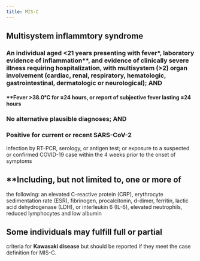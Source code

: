 ```yaml
---
title: MIS-C
---
```


## Multisystem inflammtory syndrome
### An individual aged <21 years presenting with **fever***, laboratory evidence of inflammation**, and evidence of clinically severe illness requiring hospitalization, with multisystem (>2) organ involvement (cardiac, renal, respiratory, hematologic, gastrointestinal, dermatologic or neurological); AND
#### **Fever >38.0°C for ≥24 hours, or report of subjective fever lasting ≥24 hours
### No alternative plausible diagnoses; AND
### Positive for current or recent SARS-CoV-2
infection by RT-PCR, serology, or antigen test; or exposure to a suspected or confirmed COVID-19 case within the 4 weeks prior to the onset of
symptoms
## **Including, but not limited to, one or more of
the following: an elevated C-reactive protein
(CRP), erythrocyte sedimentation rate (ESR),
fibrinogen, procalcitonin, d-dimer, ferritin, lactic
acid dehydrogenase (LDH), or interleukin 6
(IL-6), elevated neutrophils, reduced lymphocytes
and low albumin
## Some individuals may fulfill full or partial
criteria for **Kawasaki disease** but should be
reported if they meet the case definition for
MIS-C.
